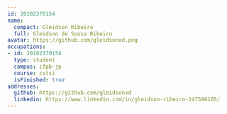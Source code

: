 ```yaml
---
id: 20102370154
name:
  compact: Gleidson Ribeiro
  full: Gleidson de Sousa Ribeiro
avatar: https://github.com/gleidsonxd.png
occupations:
- id: 20102370154
  type: student
  campus: ifpb-jp
  course: cstsi
  isFinished: true
addresses:
  github: https://github.com/gleidsonxd
  linkedin: https://www.linkedin.com/in/gleidson-ribeiro-247586105/
---
```

